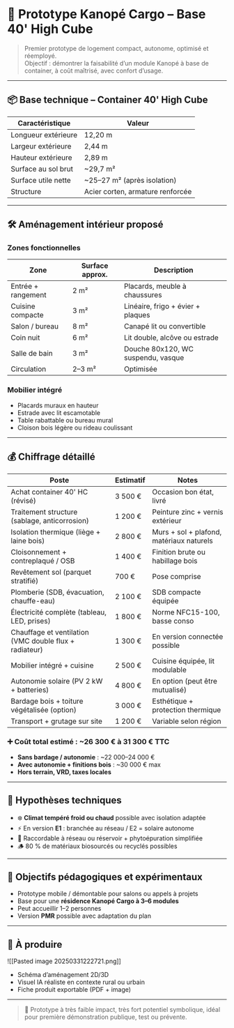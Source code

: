 # 🚛 Prototype Kanopé Cargo – Base 40' High Cube

> Premier prototype de logement compact, autonome, optimisé et réemployé.  
> Objectif : démontrer la faisabilité d’un module Kanopé à base de container, à coût maîtrisé, avec confort d’usage.

---

## 📦 Base technique – Container 40' High Cube

| Caractéristique     | Valeur                |
|----------------------|-----------------------|
| Longueur extérieure  | 12,20 m               |
| Largeur extérieure   | 2,44 m                |
| Hauteur extérieure   | 2,89 m                |
| Surface au sol brut  | ~29,7 m²              |
| Surface utile nette  | ~25–27 m² (après isolation) |
| Structure            | Acier corten, armature renforcée |

---

## 🛠️ Aménagement intérieur proposé

### Zones fonctionnelles

| Zone             | Surface approx. | Description                      |
|------------------|------------------|----------------------------------|
| Entrée + rangement | 2 m²             | Placards, meuble à chaussures    |
| Cuisine compacte | 3 m²             | Linéaire, frigo + évier + plaques |
| Salon / bureau   | 8 m²             | Canapé lit ou convertible        |
| Coin nuit        | 6 m²             | Lit double, alcôve ou estrade     |
| Salle de bain    | 3 m²             | Douche 80x120, WC suspendu, vasque |
| Circulation      | 2–3 m²           | Optimisée                        |

### Mobilier intégré
- Placards muraux en hauteur
- Estrade avec lit escamotable
- Table rabattable ou bureau mural
- Cloison bois légère ou rideau coulissant

---

## 💰 Chiffrage détaillé

| Poste                                  | Estimatif      | Notes                                   |
|----------------------------------------|----------------|------------------------------------------|
| Achat container 40' HC (révisé)        | 3 500 €        | Occasion bon état, livré                 |
| Traitement structure (sablage, anticorrosion) | 1 200 €        | Peinture zinc + vernis extérieur         |
| Isolation thermique (liège + laine bois) | 2 800 €        | Murs + sol + plafond, matériaux naturels |
| Cloisonnement + contreplaqué / OSB     | 1 400 €        | Finition brute ou habillage bois         |
| Revêtement sol (parquet stratifié)     | 700 €          | Pose comprise                            |
| Plomberie (SDB, évacuation, chauffe-eau) | 2 100 €        | SDB compacte équipée                     |
| Électricité complète (tableau, LED, prises) | 1 800 €        | Norme NFC15-100, basse conso             |
| Chauffage et ventilation (VMC double flux + radiateur) | 1 300 € | En version connectée possible            |
| Mobilier intégré + cuisine             | 2 500 €        | Cuisine équipée, lit modulable           |
| Autonomie solaire (PV 2 kW + batteries) | 4 800 €        | En option (peut être mutualisé)          |
| Bardage bois + toiture végétalisée (option) | 3 000 €        | Esthétique + protection thermique        |
| Transport + grutage sur site           | 1 200 €        | Variable selon région                    |

### ➕ Coût total estimé : **~26 300 € à 31 300 € TTC**

- **Sans bardage / autonomie** : ~22 000–24 000 €
- **Avec autonomie + finitions bois** : ~30 000 € max
- **Hors terrain, VRD, taxes locales**

---

## 🧭 Hypothèses techniques

- ❄️ **Climat tempéré froid ou chaud** possible avec isolation adaptée
- ⚡ En version **E1** : branchée au réseau / E2 = solaire autonome
- 🚿 Raccordable à réseau ou réservoir + phytoépuration simplifiée
- 🪵 80 % de matériaux biosourcés ou recyclés possibles

---

## 🧪 Objectifs pédagogiques et expérimentaux

- Prototype mobile / démontable pour salons ou appels à projets
- Base pour une **résidence Kanopé Cargo à 3–6 modules**
- Peut accueillir 1–2 personnes
- Version **PMR** possible avec adaptation du plan

---

## 📸 À produire

![[Pasted image 20250331222721.png]]
- Schéma d’aménagement 2D/3D
- Visuel IA réaliste en contexte rural ou urbain
- Fiche produit exportable (PDF + image)

---

> 🌱 Prototype à très faible impact, très fort potentiel symbolique, idéal pour première démonstration publique, test ou prévente.
